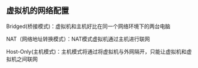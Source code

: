 ## 虚拟机的网络配置

Bridged(桥接模式)：虚拟机和主机好比在同一个网络环境下的两台电脑

NAT（网络地址转换模式）：NAT模式虚拟机通过主机进行联网

Host-Only(主机模式)：主机模式将通过将虚拟机与外网隔开，只能让虚拟机和虚拟机之间联网


